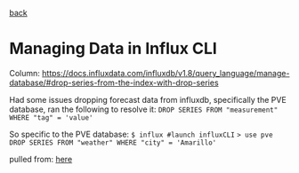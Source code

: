 [back](./README.md)

# Managing Data in Influx CLI

Column: https://docs.influxdata.com/influxdb/v1.8/query_language/manage-database/#drop-series-from-the-index-with-drop-series

Had some issues dropping forecast data from influxdb, specifically the PVE database, ran the following to resolve it: 
`DROP SERIES FROM "measurement" WHERE "tag" = 'value'`

So specific to the PVE database:
`$ influx #launch influxCLI`
`> use pve 
DROP SERIES FROM "weather" WHERE "city" = 'Amarillo'`

pulled from: [here](https://community.influxdata.com/t/commad-to-delete-a-particular-series-from-influxdb/5600/3)